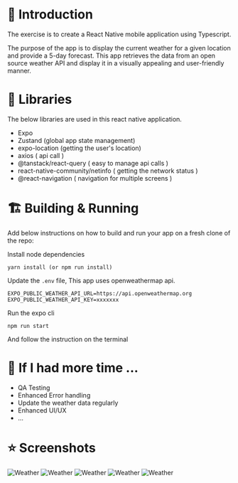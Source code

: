 # :rocket: Introduction

The exercise is to create a React Native mobile application using Typescript.

The purpose of the app is to display the current weather for a given location and provide a 5-day forecast. This app retrieves the data from an open source weather API and display it in a visually appealing and user-friendly manner.

# :triangular_ruler: Libraries

The below libraries are used in this react native application.

- Expo
- Zustand (global app state management)
- expo-location (getting the user's location)
- axios ( api call )
- @tanstack/react-query ( easy to manage api calls )
- react-native-community/netinfo ( getting the network status )
- @react-navigation ( navigation for multiple screens )

# :building_construction: Building & Running

Add below instructions on how to build and run your app on a fresh clone of the repo:

Install node dependencies

```yarn
yarn install (or npm run install)
```

Update the `.env` file, This app uses openweathermap api.
```
EXPO_PUBLIC_WEATHER_API_URL=https://api.openweathermap.org
EXPO_PUBLIC_WEATHER_API_KEY=xxxxxxx
```
Run the expo cli

```
npm run start
```

And follow the instruction on the terminal

# :pray: If I had more time ...

- QA Testing
- Enhanced Error handling
- Update the weather data regularly
- Enhanced UI/UX
- ...
  
# :star: Screenshots

![Weather](screenshots/loading.png)
![Weather](screenshots/weather.png)
![Weather](screenshots/offline.png)
![Weather](screenshots/api_failed.png)
![Weather](screenshots/reload.png)
